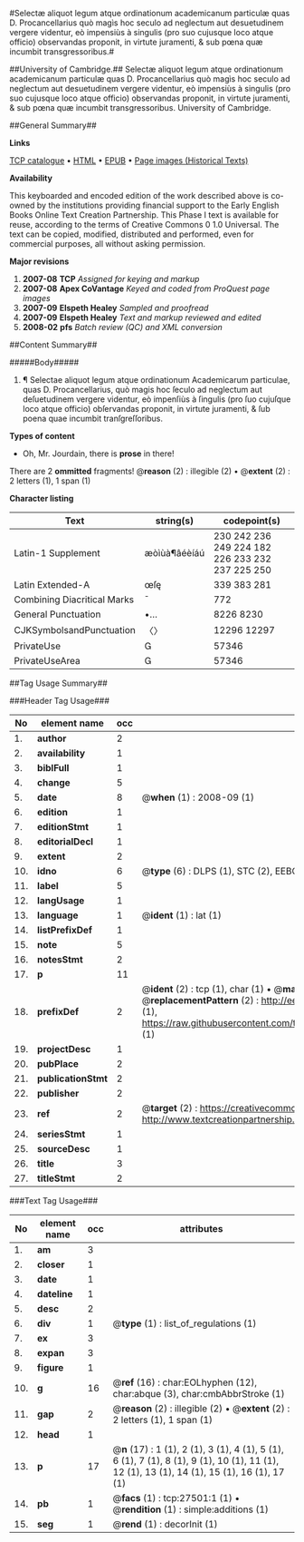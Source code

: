 #Selectæ aliquot legum atque ordinationum academicanum particulæ quas D. Procancellarius quò magìs hoc seculo ad neglectum aut desuetudinem vergere videntur, eò impensiùs à singulis (pro suo cujusque loco atque officio) observandas proponit, in virtute juramenti, & sub pœna quæ incumbit transgressoribus.#

##University of Cambridge.##
Selectæ aliquot legum atque ordinationum academicanum particulæ quas D. Procancellarius quò magìs hoc seculo ad neglectum aut desuetudinem vergere videntur, eò impensiùs à singulis (pro suo cujusque loco atque officio) observandas proponit, in virtute juramenti, & sub pœna quæ incumbit transgressoribus.
University of Cambridge.

##General Summary##

**Links**

[TCP catalogue](http://www.ota.ox.ac.uk/tcp/)  • 
[HTML](http://tei.it.ox.ac.uk/tcp/Texts-HTML/free/A17/A17796.html)  • 
[EPUB](http://tei.it.ox.ac.uk/tcp/Texts-EPUB/free/A17/A17796.epub) • 
[Page images (Historical Texts)](https://data.historicaltexts.jisc.ac.uk/view?pubId=eebo-24296827e&pageId=eebo-24296827e-27501-1)

**Availability**

This keyboarded and encoded edition of the
	       work described above is co-owned by the institutions
	       providing financial support to the Early English Books
	       Online Text Creation Partnership. This Phase I text is
	       available for reuse, according to the terms of Creative
	       Commons 0 1.0 Universal. The text can be copied,
	       modified, distributed and performed, even for
	       commercial purposes, all without asking permission.

**Major revisions**

1. __2007-08__ __TCP__ *Assigned for keying and markup*
1. __2007-08__ __Apex CoVantage__ *Keyed and coded from ProQuest page images*
1. __2007-09__ __Elspeth Healey__ *Sampled and proofread*
1. __2007-09__ __Elspeth Healey__ *Text and markup reviewed and edited*
1. __2008-02__ __pfs__ *Batch review (QC) and XML conversion*

##Content Summary##

#####Body#####

1. ¶ Selectae aliquot legum atque ordinationum Academicarum particulae, quas D. Procancellarius, quò magis hoc ſeculo ad neglectum aut deſuetudinem vergere videntur, eò impenſiùs à ſingulis (pro ſuo cujuſque loco atque officio) obſervandas proponit, in virtute juramenti, & ſub poena quae incumbit tranſgreſſoribus.

**Types of content**

  * Oh, Mr. Jourdain, there is **prose** in there!

There are 2 **ommitted** fragments! 
 @__reason__ (2) : illegible (2)  •  @__extent__ (2) : 2 letters (1), 1 span (1)

**Character listing**


|Text|string(s)|codepoint(s)|
|---|---|---|
|Latin-1 Supplement|æòìùà¶âéèíáú|230 242 236 249 224 182 226 233 232 237 225 250|
|Latin Extended-A|œſę|339 383 281|
|Combining             Diacritical Marks|̄|772|
|General Punctuation|•…|8226 8230|
|CJKSymbolsandPunctuation|〈〉|12296 12297|
|PrivateUse||57346|
|PrivateUseArea||57346|

##Tag Usage Summary##

###Header Tag Usage###

|No|element name|occ|attributes|
|---|---|---|---|
|1.|__author__|2||
|2.|__availability__|1||
|3.|__biblFull__|1||
|4.|__change__|5||
|5.|__date__|8| @__when__ (1) : 2008-09 (1)|
|6.|__edition__|1||
|7.|__editionStmt__|1||
|8.|__editorialDecl__|1||
|9.|__extent__|2||
|10.|__idno__|6| @__type__ (6) : DLPS (1), STC (2), EEBO-CITATION (1), OCLC (1), VID (1)|
|11.|__label__|5||
|12.|__langUsage__|1||
|13.|__language__|1| @__ident__ (1) : lat (1)|
|14.|__listPrefixDef__|1||
|15.|__note__|5||
|16.|__notesStmt__|2||
|17.|__p__|11||
|18.|__prefixDef__|2| @__ident__ (2) : tcp (1), char (1)  •  @__matchPattern__ (2) : ([0-9\-]+):([0-9IVX]+) (1), (.+) (1)  •  @__replacementPattern__ (2) : http://eebo.chadwyck.com/downloadtiff?vid=$1&page=$2 (1), https://raw.githubusercontent.com/textcreationpartnership/Texts/master/tcpchars.xml#$1 (1)|
|19.|__projectDesc__|1||
|20.|__pubPlace__|2||
|21.|__publicationStmt__|2||
|22.|__publisher__|2||
|23.|__ref__|2| @__target__ (2) : https://creativecommons.org/publicdomain/zero/1.0/ (1), http://www.textcreationpartnership.org/docs/. (1)|
|24.|__seriesStmt__|1||
|25.|__sourceDesc__|1||
|26.|__title__|3||
|27.|__titleStmt__|2||


###Text Tag Usage###

|No|element name|occ|attributes|
|---|---|---|---|
|1.|__am__|3||
|2.|__closer__|1||
|3.|__date__|1||
|4.|__dateline__|1||
|5.|__desc__|2||
|6.|__div__|1| @__type__ (1) : list_of_regulations (1)|
|7.|__ex__|3||
|8.|__expan__|3||
|9.|__figure__|1||
|10.|__g__|16| @__ref__ (16) : char:EOLhyphen (12), char:abque (3), char:cmbAbbrStroke (1)|
|11.|__gap__|2| @__reason__ (2) : illegible (2)  •  @__extent__ (2) : 2 letters (1), 1 span (1)|
|12.|__head__|1||
|13.|__p__|17| @__n__ (17) : 1 (1), 2 (1), 3 (1), 4 (1), 5 (1), 6 (1), 7 (1), 8 (1), 9 (1), 10 (1), 11 (1), 12 (1), 13 (1), 14 (1), 15 (1), 16 (1), 17 (1)|
|14.|__pb__|1| @__facs__ (1) : tcp:27501:1 (1)  •  @__rendition__ (1) : simple:additions (1)|
|15.|__seg__|1| @__rend__ (1) : decorInit (1)|
